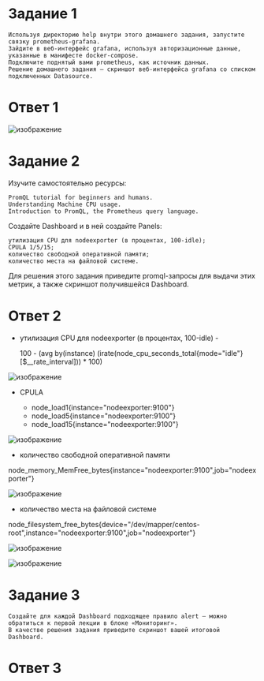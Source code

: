 # Задание 1

    Используя директорию help внутри этого домашнего задания, запустите связку prometheus-grafana.
    Зайдите в веб-интерфейс grafana, используя авторизационные данные, указанные в манифесте docker-compose.
    Подключите поднятый вами prometheus, как источник данных.
    Решение домашнего задания — скриншот веб-интерфейса grafana со списком подключенных Datasource.

# Ответ 1

![изображение](https://github.com/Vadim-Nazarov/netologi/assets/107613708/84f956c1-4d97-4a42-9028-cf050d2ca1aa)


# Задание 2

Изучите самостоятельно ресурсы:

    PromQL tutorial for beginners and humans.
    Understanding Machine CPU usage.
    Introduction to PromQL, the Prometheus query language.

Создайте Dashboard и в ней создайте Panels:

    утилизация CPU для nodeexporter (в процентах, 100-idle);
    CPULA 1/5/15;
    количество свободной оперативной памяти;
    количество места на файловой системе.

Для решения этого задания приведите promql-запросы для выдачи этих метрик, а также скриншот получившейся Dashboard.

# Ответ 2

- утилизация CPU для nodeexporter (в процентах, 100-idle) -

    100 - (avg by(instance) (irate(node_cpu_seconds_total{mode="idle"}[$__rate_interval])) * 100)

![изображение](https://github.com/Vadim-Nazarov/netologi/assets/107613708/0d01cfc9-2e8e-4a73-a036-18014d8f7c09)

- CPULA

    - node_load1{instance="nodeexporter:9100"}
    - node_load5{instance="nodeexporter:9100"}
    - node_load15{instance="nodeexporter:9100"}

![изображение](https://github.com/Vadim-Nazarov/netologi/assets/107613708/378db6c8-d1f2-4b36-b8b9-d0828c34bd92)

- количество свободной оперативной памяти
  
 node_memory_MemFree_bytes{instance="nodeexporter:9100",job="nodeexporter"}

![изображение](https://github.com/Vadim-Nazarov/netologi/assets/107613708/d9f2813c-3ec8-4a2b-acd9-84af6a905d9b)

- количество места на файловой системе

node_filesystem_free_bytes{device="/dev/mapper/centos-root",instance="nodeexporter:9100",job="nodeexporter"}

![изображение](https://github.com/Vadim-Nazarov/netologi/assets/107613708/dda19d5e-241b-455a-bac7-2e737b3bb2fd)

![изображение](https://github.com/Vadim-Nazarov/netologi/assets/107613708/20abc0ee-46c1-45da-b3e7-ccbb1ecefa0e)

# Задание 3

    Создайте для каждой Dashboard подходящее правило alert — можно обратиться к первой лекции в блоке «Мониторинг».
    В качестве решения задания приведите скриншот вашей итоговой Dashboard.

# Ответ 3





